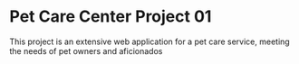 # Pet Care Center Project 01
 This project is an extensive web application for a pet care service, meeting the needs of pet owners and aficionados
